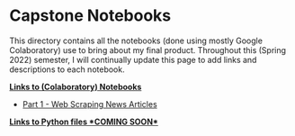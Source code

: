 # **Capstone Notebooks**

This directory contains all the notebooks (done using mostly Google Colaboratory) use to bring about my final product. Throughout this (Spring 2022) semester, I will continually update this page to add links and descriptions to each notebook. 

**<ins>Links to (Colaboratory) Notebooks</ins>**

- [Part 1 - Web Scraping News Articles](https://github.com/skbetz54/Samuel_DATA606/blob/main/Notebooks/1_Web_Scrape.ipynb)


**<ins>Links to Python files \*COMING SOON\*</ins>**
